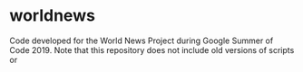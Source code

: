 # worldnews

Code developed for the World News Project during Google Summer of Code 2019.
Note that this repository does not include old versions of scripts or 
